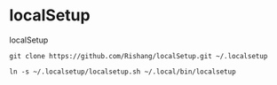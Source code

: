 # localSetup

localSetup

    git clone https://github.com/Rishang/localSetup.git ~/.localsetup

    ln -s ~/.localsetup/localsetup.sh ~/.local/bin/localsetup
